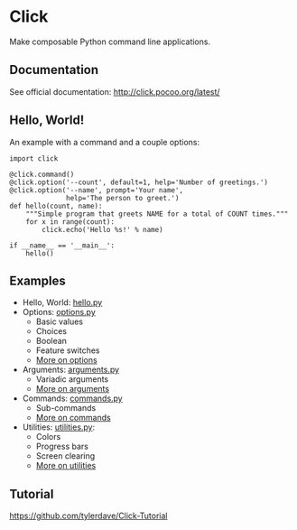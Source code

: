 Click
=====

Make composable Python command line applications.

Documentation
-------------

See official documentation: http://click.pocoo.org/latest/

Hello, World!
-------------

An example with a command and a couple options:

```
import click

@click.command()
@click.option('--count', default=1, help='Number of greetings.')
@click.option('--name', prompt='Your name',
              help='The person to greet.')
def hello(count, name):
    """Simple program that greets NAME for a total of COUNT times."""
    for x in range(count):
        click.echo('Hello %s!' % name)

if __name__ == '__main__':
    hello()
```

Examples
--------

- Hello, World: [hello.py](hello.py)
- Options: [options.py](options.py)
  - Basic values
  - Choices
  - Boolean
  - Feature switches
  - [More on options](http://click.pocoo.org/latest/options/)
- Arguments: [arguments.py](arguments.py)
  - Variadic arguments
  - [More on arguments](http://click.pocoo.org/latest/arguments/)
- Commands: [commands.py](commands.py)
  - Sub-commands
  - [More on commands](http://click.pocoo.org/latest/commands/)
- Utilities: [utilities.py](utilities.py):
  - Colors
  - Progress bars
  - Screen clearing
  - [More on utilities](http://click.pocoo.org/6/utils/)

Tutorial
----------

https://github.com/tylerdave/Click-Tutorial
